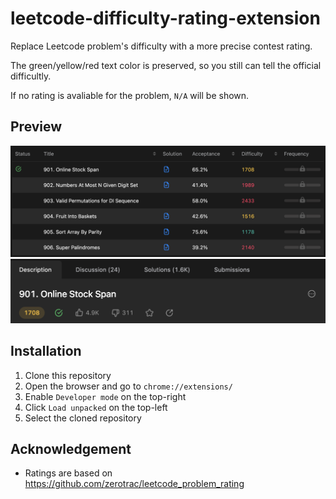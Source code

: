 # leetcode-difficulty-rating-extension

Replace Leetcode problem's difficulty with a more precise contest rating.

The green/yellow/red text color is preserved, so you still can tell the official difficultly.

If no rating is avaliable for the problem, `N/A` will be shown.

## Preview

![Alt text](/images/screenshot-1.png)
![Alt text](/images/screenshot-2.png)

## Installation

1. Clone this repository
2. Open the browser and go to `chrome://extensions/`
3. Enable `Developer mode` on the top-right
4. Click `Load unpacked` on the top-left
5. Select the cloned repository

## Acknowledgement

* Ratings are based on https://github.com/zerotrac/leetcode_problem_rating
